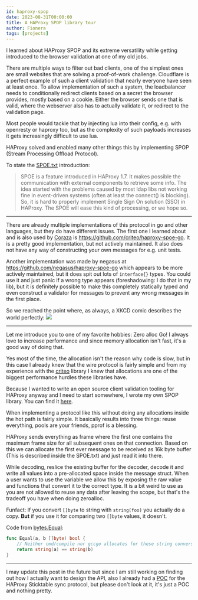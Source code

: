 ```yaml
---
id: haproxy-spop
date: 2023-08-31T00:00:00
title: A HAProxy SPOP library tour
author: Fionera
tags: [projects]
---
```


I learned about HAProxy SPOP and its extreme versatility while getting introduced to the browser validation at one of my old jobs. 

There are multiple ways to filter out bad clients, one of the simplest ones are small websites that are solving a proof-of-work challenge. Cloudflare is a perfect example of such a client validation that nearly everyone have seen at least once. 
To allow implementation of such a system, the loadbalancer needs to conditionally redirect clients based on a secret the browser provides, mostly based on a cookie. Either the browser sends one that is valid, where the webserver also has to actually validate it, or redirect to the validation page. 

Most people would tackle that by injecting lua into their config, e.g. with openresty or haproxy too, but as the complexity of such payloads increases it gets increasingly difficult to use lua. 

HAProxy solved and enabled many other things this by implementing SPOP (Stream Processing Offload Protocol). 

To state the [SPOE.txt](https://www.haproxy.org/download/2.0/doc/SPOE.txt) introduction:
> SPOE is a feature introduced in HAProxy 1.7. It makes possible the
communication with external components to retrieve some info. The idea started
with the problems caused by most ldap libs not working fine in event-driven
systems (often at least the connect() is blocking). So, it is hard to properly
implement Single Sign On solution (SSO) in HAProxy. The SPOE will ease this
kind of processing, or we hope so.

---

There are already multiple implementations of this protocol in go and other languages, but they do have different issues. The first one I learned about and is also used by [Coraza](https://github.com/corazawaf/coraza) is https://github.com/criteo/haproxy-spoe-go. It is a pretty good implementation, but not actively maintained. It also does not have any way of constructing your own messages for e.g. unit tests.

Another implementation was made by negasus at https://github.com/negasus/haproxy-spoe-go which appears to be more actively maintained, but it does spit out lots of `interface{}` types. You could use it and just panic if a wrong type appears (foreshadowing: I do that in my lib), but it is definitely possible to make this completely statically typed and even construct a validator for messages to prevent any wrong messages in the first place. 

So we reached the point where, as always, a XKCD comic describes the world perfectly:
![](https://imgs.xkcd.com/comics/standards.png)

---

Let me introduce you to one of my favorite hobbies: Zero alloc Go!
I always love to increase performance and since memory allocation isn't fast, it's a good way of doing that. 

Yes most of the time, the allocation isn't the reason why code is slow, but in this case I already knew that the wire protocol is fairly simple and from my experience with the [criteo](https://github.com/criteo/haproxy-spoe-go) library I knew that allocations are one of the biggest performance hurdles these libraries have.

Because I wanted to write an open source client validation tooling for HAProxy anyway and I need to start somewhere, I wrote my own SPOP library. You can find it [here](https://github.com/fionera/haproxy-go/tree/master/spop).

When implementing a protocol like this without doing any allocations inside the hot path is fairly simple. It basically results into three things: reuse everything, pools are your friends, pprof is a blessing.

HAProxy sends everything as frame where the first one contains the maximum frame size for all subsequent ones on that connection. Based on this we can allocate the first ever message to be received as 16k byte buffer (This is described inside the SPOE.txt) and just read it into there. 

While decoding, reslice the existing buffer for the decoder, decode it and write all values into a pre-allocated space inside the message struct.
When a user wants to use the variable we allow this by exposing the raw value and functions that convert it to the correct type. It is a bit weird to use as you are not allowed to reuse any data after leaving the scope, but that's the tradeoff you have when doing zeroalloc.

Funfact: If you convert `[]byte` to string with `string(foo)` you actually do a copy. __But__ if you use it for comparing two `[]byte` values, it doesn't.

Code from [bytes.Equal](https://github.com/golang/go/blob/master/src/bytes/bytes.go#L18):
```go
func Equal(a, b []byte) bool {
	// Neither cmd/compile nor gccgo allocates for these string conversions.
	return string(a) == string(b)
}
```

--- 

I may update this post in the future but since I am still working on finding out how I actually want to design the API, also I already had a [POC](https://github.com/fionera/haproxy-go/tree/master/peers) for the HAProxy Sticktable sync protocol, but please don't look at it, it's just a POC and nothing pretty.